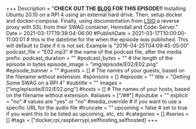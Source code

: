 +++
Description = "**CHECK OUT THE [BLOG](/blog/e02/) FOR THIS EPISODE!!** Installing Ubuntu 20.10 on a RPI 4 using an external hard drive. Then, setup docker and docker-compose. Finally, using documentation from [LSIO](docs.linuxserver.io) a reverse proxy with SSL from their SWAG container, Heimdall and Code-Server."
Date = 2021-03-17T19:39:04-06:00
#PublishDate = 2021-03-17T10:00:00-11:00:01 # this is the datetime for the when the epsiode was published. This will default to Date if it is not set. Example is "2016-04-25T04:09:45-05:00"
podcast_file = "E02.mp3" # the name of the podcast file, after the media prefix.
podcast_duration = ""
#podcast_bytes = "" # the length of the episode in bytes
episode_image = "img/episode/E02/E02.png"
#episode_banner = ""
#guests = [] # The names of your guests, based on the filename without extension.
#sponsors = []
#episode = ""
title = "Getting Some SWAG on a RPI 4"
#subtitle = ""
images = ["img/episode/E02/E02.png"]
#hosts = [] # The names of your hosts, based on the filename without extension.
#aliases = ["/##"]
#youtube = ""
explicit = "no" # values are "yes" or "no"
#media_override # if you want to use a specific URL for the audio file
#truncate = ""
upcoming = false # set to true if you want this to be listed as upcoming, etc, etc
#categories = []
#series = []
#tags = ["docker,rpi,raspberrypi,selfhosting,selfhosted]
+++
